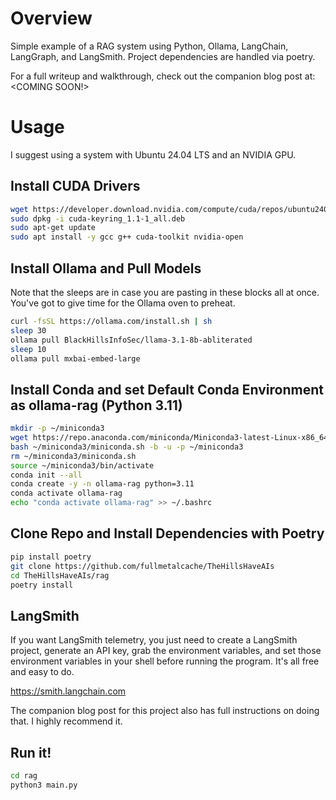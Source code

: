 # Overview

Simple example of a RAG system using Python, Ollama, LangChain, LangGraph, and LangSmith. Project dependencies are handled via poetry.

For a full writeup and walkthrough, check out the companion blog post at: <COMING SOON!>

# Usage

I suggest using a system with Ubuntu 24.04 LTS and an NVIDIA GPU.

## Install CUDA Drivers

```bash
wget https://developer.download.nvidia.com/compute/cuda/repos/ubuntu2404/x86_64/cuda-keyring_1.1-1_all.deb
sudo dpkg -i cuda-keyring_1.1-1_all.deb
sudo apt-get update
sudo apt install -y gcc g++ cuda-toolkit nvidia-open
```

## Install Ollama and Pull Models
Note that the sleeps are in case you are pasting in these blocks all at once. You've got to give time for the Ollama oven to preheat.

```bash
curl -fsSL https://ollama.com/install.sh | sh
sleep 30
ollama pull BlackHillsInfoSec/llama-3.1-8b-abliterated
sleep 10
ollama pull mxbai-embed-large
```

## Install Conda and set Default Conda Environment as ollama-rag (Python 3.11)

```bash
mkdir -p ~/miniconda3 
wget https://repo.anaconda.com/miniconda/Miniconda3-latest-Linux-x86_64.sh -O ~/miniconda3/miniconda.sh 
bash ~/miniconda3/miniconda.sh -b -u -p ~/miniconda3 
rm ~/miniconda3/miniconda.sh 
source ~/miniconda3/bin/activate
conda init --all
conda create -y -n ollama-rag python=3.11
conda activate ollama-rag
echo "conda activate ollama-rag" >> ~/.bashrc
```

## Clone Repo and Install Dependencies with Poetry

```bash
pip install poetry
git clone https://github.com/fullmetalcache/TheHillsHaveAIs
cd TheHillsHaveAIs/rag
poetry install
```

## LangSmith

If you want LangSmith telemetry, you just need to create a LangSmith project, generate an API key, grab the environment variables, and set those environment variables in your shell before running the program. It's all free and easy to do.

https://smith.langchain.com

The companion blog post for this project also has full instructions on doing that. I highly recommend it.

## Run it!

```bash
cd rag
python3 main.py
```
